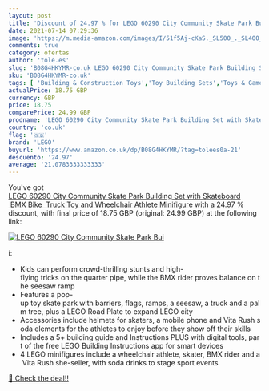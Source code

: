 ```yaml
---
layout: post
title: 'Discount of 24.97 % for LEGO 60290 City Community Skate Park Bui'
date: 2021-07-14 07:29:36
image: 'https://m.media-amazon.com/images/I/51f5Aj-cKaS._SL500_._SL400_.jpg'
comments: true
category: ofertas
author: 'tole.es'
slug: 'B08G4HKYMR-co.uk LEGO 60290 City Community Skate Park Building Set with...'
sku: 'B08G4HKYMR-co.uk'
tags: [ 'Building & Construction Toys','Toy Building Sets','Toys & Games','Toys Store','lego', ]
actualPrice: 18.75 GBP
currency: GBP
price: 18.75
comparePrice: 24.99 GBP
prodname: 'LEGO 60290 City Community Skate Park Building Set with Skateboard  BMX Bike  Truck Toy and Wheelchair Athlete Minifigure'
country: 'co.uk'
flag: '🇬🇧'
brand: 'LEGO'
buyurl: 'https://www.amazon.co.uk/dp/B08G4HKYMR/?tag=tolees0a-21'
descuento: '24.97'
average: '21.0783333333333'
---
```


You've got [LEGO 60290 City Community Skate Park Building Set with Skateboard  BMX Bike  Truck Toy and Wheelchair Athlete Minifigure](https://www.amazon.co.uk/dp/B08G4HKYMR/?tag=tolees0a-21) with a  24.97 % discount, with final price of 18.75 GBP (original: 24.99 GBP) at the following link:

[![LEGO 60290 City Community Skate Park Bui](https://m.media-amazon.com/images/I/51f5Aj-cKaS._SL500_._SL400_.jpg)](https://www.amazon.co.uk/dp/B08G4HKYMR/?tag=tolees0a-21)

ℹ️:

- Kids can perform crowd-thrilling stunts and high-flying tricks on the quarter pipe, while the BMX rider proves balance on the seesaw ramp
- Features a pop-up toy skate park with barriers, flags, ramps, a seesaw, a truck and a palm tree, plus a LEGO Road Plate to expand LEGO city
- Accessories include helmets for skaters, a mobile phone and Vita Rush soda elements for the athletes to enjoy before they show off their skills
- Includes a 5+ building guide and Instructions PLUS with digital tools, part of the free LEGO Building Instructions app for smart devices
- 4 LEGO minifigures include a wheelchair athlete, skater, BMX rider and a Vita Rush she-seller, with soda drinks to stage sport events

[🛒 Check the deal!!](https://www.amazon.co.uk/dp/B08G4HKYMR/?tag=tolees0a-21)
